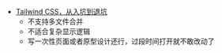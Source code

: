 - [Tailwind CSS，从入坑到退坑](https://geeknote.net/Rei/posts/1995)
	- 不支持多文件合并
	- 不适合复杂显示逻辑
	- 写一次性页面或者原型设计还行，过段时间打开就不敢改动了